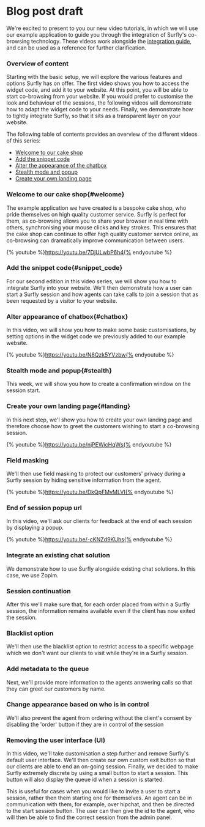 # Blog post draft

We're excited to present to you our new video tutorials, in which we will use our example application to guide you through the integration of Surfly's co-browsing technology. These videos work alongside the [integration guide](./the_surfly_tutorial.md), and can be used as a reference for further clarification.

### Overview of content

Starting with the basic setup, we will explore the various features and options Surfly has on offer. The first video shows you how to access the widget code, and add it to your website. At this point, you will be able to start co-browsing from your website. If you would prefer to customise the look and behaviour of the sessions, the following videos will demonstrate how to adapt the widget code to your needs. Finally, we demonstrate how to tightly integrate Surfly, so that it sits as a transparent layer on your website.

The following table of contents provides an overview of the different videos of this series:
 - [Welcome to our cake shop](<#welcome>)
 - [Add the snippet code](<#snippet_code>)
 - [Alter the appearance of the chatbox](<#chatbox>)
 - [Stealth mode and popup](<#stealth>)
 - [Create your own landing page](<#landing>)


### Welcome to our cake shop{#welcome}

The example application we have created is a bespoke cake shop, who pride themselves on high quality customer service. Surfly is perfect for them, as co-browsing allows you to share your browser in real time with others, synchronising your mouse clicks and key strokes. This ensures that the cake shop can continue to offer high quality customer service online, as co-browsing can dramatically improve communication between users.

{% youtube %}https://youtu.be/7DjULwbP6h4{% endyoutube %}

### Add the snippet code{#snippet_code}

For our second edition in this video series, we will show you how to integrate Surfly into your website. We'll then demonstrate how a user can start a Surfly session and how agents can take calls to join a session that as been requested by a visitor to your website.

### Alter appearance of chatbox{#chatbox}

In this video, we will show you how to make some basic customisations, by setting options in the widget code we previously added to our example website.

{% youtube %}https://youtu.be/N6Qzk5YVzbw{% endyoutube %}
 
### Stealth mode and popup{#stealth}

This week, we will show you how to create a confirmation window on the session start.

### Create your own landing page{#landing}

In this next step, we'l show you how to create your own landing page and therefore choose how to greet the customers wishing to start a co-browsing session.

{% youtube %}https://youtu.be/njPEWicHqWs{% endyoutube %}

### Field masking

We'll then use field masking to protect our customers' privacy during a Surfly session by hiding sensitive information from the agent.

{% youtube %}https://youtu.be/DkQpFMvMLVI{% endyoutube %}

### End of session popup url

In this video, we'll ask our clients for feedback at the end of each session by displaying a popup.

{% youtube %}https://youtu.be/-cKNZd9KUhs{% endyoutube %}

### Integrate an existing chat solution

We demonstrate how to use Surfly alongside existing chat solutions. In this case, we use Zopim.

### Session continuation

After this we'll make sure that, for each order placed from within a Surfly session, the information remains available even if the client has now exited the session.

### Blacklist option

We'll then use the blacklist option to restrict access to a specific webpage which we don't want our clients to visit while they're in a Surfly session.

### Add metadata to the queue

Next, we'll provide more information to the agents answering calls so that they can greet our customers by name.

### Change appearance based on who is in control

We'll also prevent the agent from ordering without the client's consent by disabling the 'order' button if they are in control of the session

### Removing the user interface (UI)

In this video, we'll take customisation a step further and remove Surfly's default user interface. We'll then create our own custom exit button so that our clients are able to end an on-going session. Finally, we decided to make Surfly extremely discrete by using a small button to start a session. This button will also display the queue id when a session is started.

This is useful for cases when you would like to invite a user to start a session, rather then them starting one for themselves. An agent can be in communication with them, for example, over hipchat, and then be directed to the start session button. The user can then give the id to the agent, who will then be able to find the correct session from the admin panel.